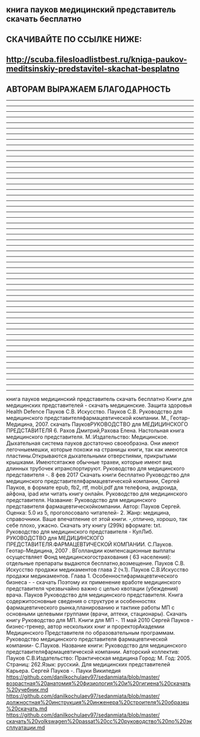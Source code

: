 книга пауков медицинский представитель скачать бесплатно
--------------------------------------------------
СКАЧИВАЙТЕ ПО ССЫЛКЕ НИЖЕ:
--------------------------------------------------
http://scuba.filesloadlistbest.ru/kniga-paukov-meditsinskiy-predstavitel-skachat-besplatno
--------------------------------------------------
АВТОРАМ ВЫРАЖАЕМ БЛАГОДАРНОСТЬ
--------------------------------------------------
--------------------------------------------------
--------------------------------------------------
--------------------------------------------------
--------------------------------------------------
--------------------------------------------------
--------------------------------------------------
--------------------------------------------------
--------------------------------------------------
--------------------------------------------------
--------------------------------------------------
--------------------------------------------------
--------------------------------------------------
--------------------------------------------------
--------------------------------------------------
--------------------------------------------------
--------------------------------------------------
--------------------------------------------------
--------------------------------------------------
--------------------------------------------------
--------------------------------------------------
--------------------------------------------------
--------------------------------------------------
--------------------------------------------------
--------------------------------------------------
--------------------------------------------------
--------------------------------------------------
--------------------------------------------------
--------------------------------------------------
--------------------------------------------------
--------------------------------------------------
--------------------------------------------------
--------------------------------------------------
--------------------------------------------------
--------------------------------------------------
--------------------------------------------------
--------------------------------------------------
--------------------------------------------------
--------------------------------------------------
--------------------------------------------------
--------------------------------------------------
--------------------------------------------------
--------------------------------------------------
--------------------------------------------------
--------------------------------------------------
--------------------------------------------------
--------------------------------------------------
--------------------------------------------------
--------------------------------------------------
--------------------------------------------------
--------------------------------------------------
--------------------------------------------------
--------------------------------------------------
--------------------------------------------------
книга пауков медицинский представитель скачать бесплатно Книги для медицинских представителей - скачать медицинские. Защита здоровья Health Defence  Пауков С.В. Искусство. Пауков С.В. Руководство для медицинского представителяфармацевтической компании. М., Геотар-Медицина, 2007. скачать ПауковРУКОВОДСТВО для МЕДИЦИНСКОГО ПРЕДСТАВИТЕЛЯ 6. Рахов Дмитрий,Рахова Елена. Настольная книга медицинского представителя. М.:Издательство: Медицинское. Дыхательная система пауков достаточно своеобразна. Они имеют легочныемешки, которые похожи на страницы книги, так как имеются пластины.Открываются дыхательными отверстиями, прикрытыми крышками. Имеютсятакже обычные трахеи, которые имеют вид длинных трубочек итранспортируют. Руководство для медицинского представителя -. 8 фев 2017  Скачать книги бесплатно Руководство для медицинского представителяфармацевтической компании, Сергей Пауков, в формате epub, fb2, rtf, mobi,pdf для телефона, андроида, айфона, ipad или читать книгу онлайн. Руководство для медицинского представителя. Название: Руководство для медицинского представителя фармацевтическойкомпании. Автор: Пауков Сергей. Оценка: 5.0 из 5, проголосовало читателей- 2. Жанр: медицина, справочники. Ваше впечатление от этой книги. -,отлично, хорошо, так себе плохо, ужасно. Скачать эту книгу (299k) вформате: txt. Руководство для медицинского представителя  - КулЛиб. РУКОВОДСТВО для МЕДИЦИНСКОГО ПРЕДСТАВИТЕЛЯ.ФАРМАЦЕВТИЧЕСКОЙ КОМПАНИИ. С.Пауков. Геотар-Медицина, 2007 . ВГолландии компенсационные выплаты осуществляет Фонд медицинскогострахования ( 63 населения): отдельные препараты выдаются бесплатно,возмещение. Пауков С.В. Искусство продажи медикаментов глава 2 (ч.1). Пауков С.В.Искусство продажи медикаментов. Глава 1. Особенностифармацевтического бизнеса  -  - скачать  Поэтому их применение вработе медицинского представителя чрезвычайно важно с целью квотации (убеждения) врача. Пауков Руководство для медицинского представителя. Книга содержитосновные сведения о структуре и особенностях фармацевтического рынка,планированию и тактике работы МП с основными целевыми группами (врачи, аптеки, стационары). Скачать книгу Руководство для МП. Книги для МП -. 11 май 2010  Сергей Пауков - бизнес-тренер, автор нескольких книг и проректорАкадемии Медицинского Представителя по образовательным программам.
Руководство медицинского представителя фармацевтической компании- С.Пауков. Название книги: Руководство для медицинского представителяфармацевтической компании. Авторский коллектив: Пауков С.В.Издательство: Практическая медицина Город: М. Год: 2005. Страниц: 262.Язык: русский. Для медицинских представителей    Карьера. Сергей Пауков -. Пауки  Википедия
https://github.com/danilkochulaev97/sedanmiata/blob/master/возрастная%20анатомия%20физиология%20и%20гигиена%20скачать%20учебник.md
https://github.com/danilkochulaev97/sedanmiata/blob/master/должностная%20инструкция%20инженера%20строителя%20образец%20скачать.md
https://github.com/danilkochulaev97/sedanmiata/blob/master/скачать%20volkswagen%20passat%20cc%20руководство%20по%20эксплуатации.md